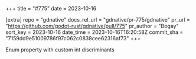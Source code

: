 +++
title = "#775"
date = 2023-10-16

[extra]
repo = "gdnative"
docs_rel_url = "gdnative/pr-775/gdnative"
pr_url = "https://github.com/godot-rust/gdnative/pull/775"
pr_author = "Bogay"
sort_key = 2023-10-16
date_time = 2023-10-16T16:20:58Z
commit_sha = "7159dd9e51009786f97c062c0838cee62316af73"
+++

Enum property with custom int discriminants
